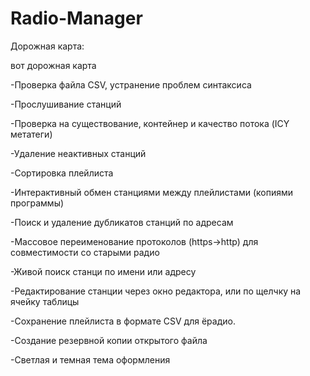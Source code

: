 # Radio-Manager

Дорожная карта:

вот дорожная карта

-Проверка файла CSV, устранение проблем синтаксиса

-Прослушивание станций

-Проверка на существование, контейнер и качество потока (ICY метатеги)

-Удаление неактивных станций

-Сортировка плейлиста

-Интерактивный обмен станциями между плейлистами (копиями программы)

-Поиск и удаление дубликатов станций по адресам

-Массовое переименование протоколов (https->http) для совместимости со старыми радио

-Живой поиск станци по имени или адресу

-Редактирование станции через окно редактора, или по щелчку на ячейку таблицы

-Сохранение плейлиста в формате CSV для ёрадио.

-Создание резервной копии открытого файла

-Светлая и темная тема оформления
